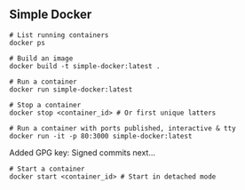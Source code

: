 ## Simple Docker

```
# List running containers
docker ps

# Build an image
docker build -t simple-docker:latest .

# Run a container
docker run simple-docker:latest

# Stop a container
docker stop <container_id> # Or first unique latters

# Run a container with ports published, interactive & tty
docker run -it -p 80:3000 simple-docker:latest
```

Added GPG key: Signed commits next...

```
# Start a container
docker start <container_id> # Start in detached mode
```
